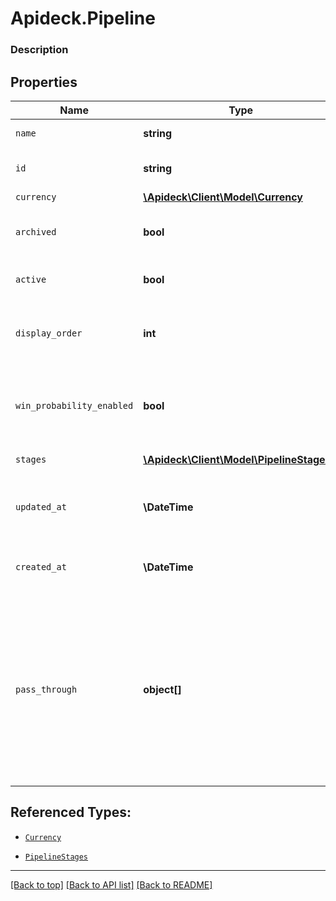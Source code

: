 # Apideck.Pipeline

### Description

## Properties
Name | Type | Description | Notes
------------ | ------------- | ------------- | -------------
`name` | **string** | The name of the Pipeline. | 
`id` | **string** | The unique identifier of the Pipeline. | [optional] 
`currency` | [**\Apideck\Client\Model\Currency**](Currency.md) |  | [optional] 
`archived` | **bool** | Whether the Pipeline is archived or not. | [optional] 
`active` | **bool** | Whether the Pipeline is active or not. | [optional] 
`display_order` | **int** | The order in which the Pipeline is displayed in the UI. | [optional] 
`win_probability_enabled` | **bool** | Whether the Pipeline has win probability enabled or not. | [optional] 
`stages` | [**\Apideck\Client\Model\PipelineStages[]**](PipelineStages.md) | The Pipeline Stages. | [optional] 
`updated_at` | **\DateTime** | The date and time when the object was last updated. | [optional] 
`created_at` | **\DateTime** | The date and time when the object was created. | [optional] 
`pass_through` | **object[]** | The pass_through property allows passing service-specific, custom data or structured modifications in request body when creating or updating resources. | [optional] 





## Referenced Types:


* [`Currency`](Currency.md)




* [`PipelineStages`](PipelineStages.md)




---

[[Back to top]](#) [[Back to API list]](../../../../README.md#documentation-for-api-endpoints) [[Back to README]](../../../../README.md)


